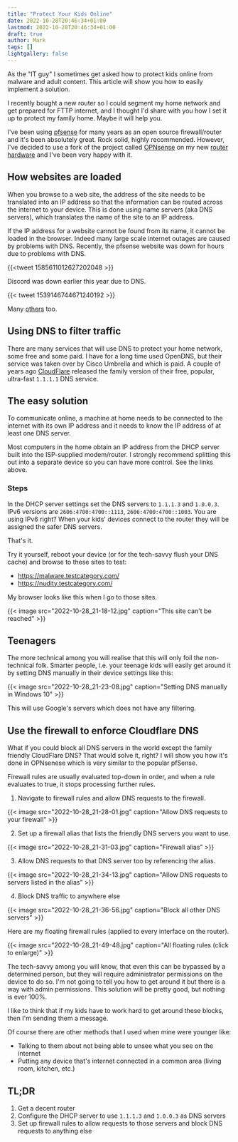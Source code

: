 ```yaml
---
title: "Protect Your Kids Online"
date: 2022-10-28T20:46:34+01:00
lastmod: 2022-10-28T20:46:34+01:00
draft: true
author: Mark
tags: []
lightgallery: false
---
```

As the "IT guy" I sometimes get asked how to protect kids online from malware and adult content. This article will show you how to easily implement a solution.

I recently bought a new router so I could segment my home network and get prepared for FTTP internet, and I thought I'd share with you how I set it up to protect my family home. Maybe it will help you.

I've been using [pfsense](https://www.pfsense.org/) for many years as an open source firewall/router and it's been absolutely great. Rock solid, highly recommended. However, I've decided to use a fork of the project called [OPNsense](https://opnsense.org/) on my new [router hardware](https://eu.protectli.com/vault-6-port/) and I've been very happy with it.

## How websites are loaded

When you browse to a web site, the address of the site needs to be translated into an IP address so that the information can be routed across the internet to your device. This is done using name servers (aka DNS servers), which translates the name of the site to an IP address.

If the IP address for a website cannot be found from its name, it cannot be loaded in the browser. Indeed many large scale internet outages are caused by problems with DNS. Recently, the pfsense website was down for hours due to problems with DNS.

{{<tweet 1585611012627202048 >}}

Discord was down earlier this year due to DNS.

{{< tweet 1539146744671240192 >}}

Many [others](https://techcrunch.com/2021/07/22/a-dns-outage-just-took-down-a-good-chunk-of-the-internet/) too.

## Using DNS to filter traffic

There are many services that will use DNS to protect your home network, some free and some paid. I have for a long time used OpenDNS, but their service was taken over by Cisco Umbrella and which is paid. A couple of years ago [CloudFlare](https://www.cloudflare.com/) released the family version of their free, popular, ultra-fast `1.1.1.1` DNS service.

## The easy solution

To communicate online, a machine at home needs to be connected to the internet with its own IP address and it needs to know the IP address of at least one DNS server. 

Most computers in the home obtain an  IP address from the DHCP server built into the ISP-supplied modem/router. I strongly recommend splitting this out into a separate device so you can have more control. See the links above.

### Steps

In the DHCP server settings set the DNS servers to `1.1.1.3` and `1.0.0.3`. IPv6 versions are `2606:4700:4700::1113`, `2606:4700:4700::1003`. You are using IPv6 right? When your kids' devices connect to the router they will be assigned the safer DNS servers.

That's it. 

Try it yourself, reboot your device (or for the tech-savvy flush your DNS cache) and browse to these sites to test:

* https://malware.testcategory.com/ 
* https://nudity.testcategory.com/

My browser looks like this when I go to those sites.

{{< image src="2022-10-28_21-18-12.jpg" caption="This site can't be reached" >}}

## Teenagers

The more technical among you will realise that this will only foil the non-technical folk. Smarter people, i.e. your teenage kids will easily get around it by setting DNS manually in their device settings like this:

{{< image src="2022-10-28_21-23-08.jpg" caption="Setting DNS manually in Windows 10" >}}

This will use Google's servers which does not have any filtering.

## Use the firewall to enforce Cloudflare DNS

What if you could block all DNS servers in the world except the family friendly CloudFlare DNS? That would solve it, right? I will show you how it's done in OPNsenese which is very similar to the popular pfSense.

Firewall rules are usually evaluated top-down in order, and when a rule evaluates to true, it stops processing further rules.

1. Navigate to firewall rules and allow DNS requests to the firewall.

{{< image src="2022-10-28_21-28-01.jpg" caption="Allow DNS requests to your firewall" >}}

2. Set up a firewall alias that lists the friendly DNS servers you want to use.

{{< image src="2022-10-28_21-31-03.jpg" caption="Firewall alias" >}}

3. Allow DNS requests to that DNS server too by referencing the alias.

{{< image src="2022-10-28_21-34-13.jpg" caption="Allow DNS requests to servers listed in the alias" >}}

4. Block DNS traffic to anywhere else

{{< image src="2022-10-28_21-36-56.jpg" caption="Block all other DNS servers" >}}

Here are my floating firewall rules (applied to every interface on the router).

{{< image src="2022-10-28_21-49-48.jpg" caption="All floating rules (click to enlarge)" >}}

The tech-savvy among you will know, that even this can be bypassed by a determined person, but they will require administrator permissions on the device to do so. I'm not going to tell you how to get around it but there is a way with admin permissions. This solution will be pretty good, but nothing is ever 100%.

I like to think that if my kids have to work hard to get around these blocks, then I'm sending them a message.

Of course there are other methods that I used when mine were younger like:

* Talking to them about not being able to unsee what you see on the internet
* Putting any device that's internet connected in a common area (living room, kitchen, etc.)

## TL;DR

1. Get a decent router
1. Configure the DHCP server to use `1.1.1.3` and `1.0.0.3` as DNS servers
1. Set up firewall rules to allow requests to those servers and block DNS requests to anything else